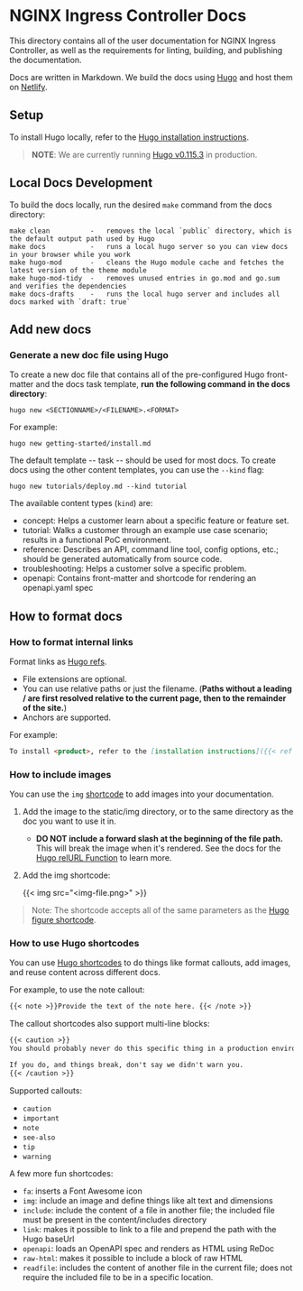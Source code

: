 # NGINX Ingress Controller Docs

This directory contains all of the user documentation for NGINX Ingress Controller, as well as the requirements for linting, building, and publishing the documentation.

Docs are written in Markdown. We build the docs using [Hugo](https://gohugo.io) and host them on [Netlify](https://www.netlify.com/).

## Setup

To install Hugo locally, refer to the [Hugo installation instructions](https://gohugo.io/getting-started/installing/).

> **NOTE**: We are currently running [Hugo v0.115.3](https://github.com/gohugoio/hugo/releases/tag/v0.115.3) in production.

## Local Docs Development

To build the docs locally, run the desired `make` command from the docs directory:

```text
make clean          -   removes the local `public` directory, which is the default output path used by Hugo
make docs           -   runs a local hugo server so you can view docs in your browser while you work
make hugo-mod       -   cleans the Hugo module cache and fetches the latest version of the theme module
make hugo-mod-tidy  -   removes unused entries in go.mod and go.sum and verifies the dependencies
make docs-drafts    -   runs the local hugo server and includes all docs marked with `draft: true`
```

## Add new docs

### Generate a new doc file using Hugo

To create a new doc file that contains all of the pre-configured Hugo front-matter and the docs task template, **run the following command in the docs directory**:

`hugo new <SECTIONNAME>/<FILENAME>.<FORMAT>`

For example:

```shell
hugo new getting-started/install.md
```

The default template -- task -- should be used for most docs. To create docs using the other content templates, you can use the `--kind` flag:

```shell
hugo new tutorials/deploy.md --kind tutorial
```

The available content types (`kind`) are:

- concept: Helps a customer learn about a specific feature or feature set.
- tutorial: Walks a customer through an example use case scenario; results in a functional PoC environment.
- reference: Describes an API, command line tool, config options, etc.; should be generated automatically from source code.
- troubleshooting: Helps a customer solve a specific problem.
- openapi: Contains front-matter and shortcode for rendering an openapi.yaml spec

## How to format docs

### How to format internal links

Format links as [Hugo refs](https://gohugo.io/content-management/cross-references/).

- File extensions are optional.
- You can use relative paths or just the filename. (**Paths without a leading / are first resolved relative to the current page, then to the remainder of the site.**)
- Anchors are supported.

For example:

```md
To install <product>, refer to the [installation instructions]({{< ref "install" >}}).
```

### How to include images

You can use the `img` [shortcode](#how-to-use-hugo-shortcodes) to add images into your documentation.

1. Add the image to the static/img directory, or to the same directory as the doc you want to use it in.

   - **DO NOT include a forward slash at the beginning of the file path.** This will break the image when it's rendered.
     See the docs for the [Hugo relURL Function](https://gohugo.io/functions/relurl/#input-begins-with-a-slash) to learn more.

1. Add the img shortcode:

    {{< img src="<img-file.png>" >}}

> Note: The shortcode accepts all of the same parameters as the [Hugo figure shortcode](https://gohugo.io/content-management/shortcodes/#figure).

### How to use Hugo shortcodes

You can use [Hugo shortcodes](/docs/themes/f5-hugo/layouts/shortcodes/) to do things like format callouts, add images, and reuse content across different docs.

For example, to use the note callout:

```md
{{< note >}}Provide the text of the note here. {{< /note >}}
```

The callout shortcodes also support multi-line blocks:

```md
{{< caution >}}
You should probably never do this specific thing in a production environment.

If you do, and things break, don't say we didn't warn you.
{{< /caution >}}
```

Supported callouts:

- `caution`
- `important`
- `note`
- `see-also`
- `tip`
- `warning`

A few more fun shortcodes:

- `fa`: inserts a Font Awesome icon
- `img`: include an image and define things like alt text and dimensions
- `include`: include the content of a file in another file; the included file must be present in the content/includes directory
- `link`: makes it possible to link to a file and prepend the path with the Hugo baseUrl
- `openapi`: loads an OpenAPI spec and renders as HTML using ReDoc
- `raw-html`: makes it possible to include a block of raw HTML
- `readfile`: includes the content of another file in the current file; does not require the included file to be in a specific location.
